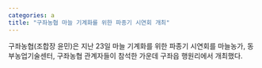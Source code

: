 ```yaml
---
categories: a
title: "구좌농협 마늘 기계화를 위한 파종기 시연회 개최"
---
```

구좌농협(조합장 윤민)은 지난 23일 마늘 기계화를 위한 파종기 시연회를 마늘농가, 동부농업기술센터, 구좌농협 관계자들이 참석한 가운데 구좌읍 행원리에서 개최했다.